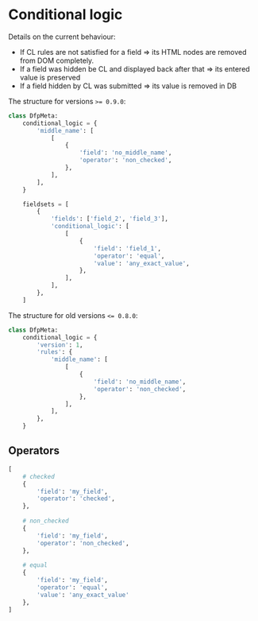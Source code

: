 # Conditional logic

Details on the current behaviour:
- If CL rules are not satisfied for a field => its HTML nodes are removed from DOM completely.
- If a field was hidden be CL and displayed back after that => its entered value is preserved
- If a field hidden by CL was submitted => its value is removed in DB

The structure for versions `>= 0.9.0`:
```python
class DfpMeta:
    conditional_logic = {
        'middle_name': [
            [
                {
                    'field': 'no_middle_name',
                    'operator': 'non_checked',
                },
            ],
        ],
    }

    fieldsets = [
        {
            'fields': ['field_2', 'field_3'],
            'conditional_logic': [
                [
                    {
                        'field': 'field_1',
                        'operator': 'equal',
                        'value': 'any_exact_value',
                    },
                ],
            ],
        },
    ]
```

The structure for old versions `<= 0.8.0`:
```python
class DfpMeta:
    conditional_logic = {
        'version': 1,
        'rules': {
            'middle_name': [
                [
                    {
                        'field': 'no_middle_name',
                        'operator': 'non_checked',
                    },
                ],
            ],
        },
    }
```

## Operators

```python
[
    # checked
    {
        'field': 'my_field',
        'operator': 'checked',
    },
    
    # non_checked
    {
        'field': 'my_field',
        'operator': 'non_checked',
    },
    
    # equal
    {
        'field': 'my_field',
        'operator': 'equal',
        'value': 'any_exact_value'
    },
]
```

